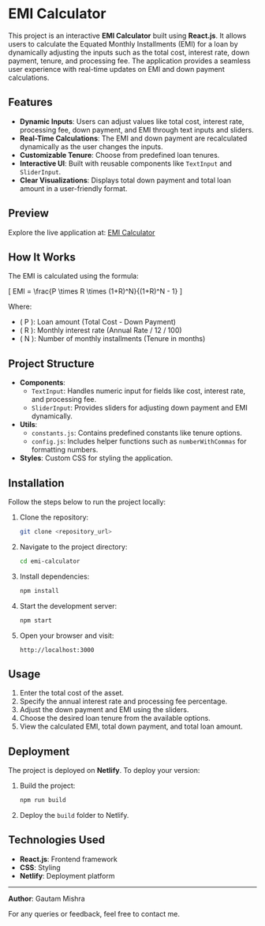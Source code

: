 # EMI Calculator

This project is an interactive **EMI Calculator** built using **React.js**. It allows users to calculate the Equated Monthly Installments (EMI) for a loan by dynamically adjusting the inputs such as the total cost, interest rate, down payment, tenure, and processing fee. The application provides a seamless user experience with real-time updates on EMI and down payment calculations.

## Features

- **Dynamic Inputs**: Users can adjust values like total cost, interest rate, processing fee, down payment, and EMI through text inputs and sliders.
- **Real-Time Calculations**: The EMI and down payment are recalculated dynamically as the user changes the inputs.
- **Customizable Tenure**: Choose from predefined loan tenures.
- **Interactive UI**: Built with reusable components like `TextInput` and `SliderInput`.
- **Clear Visualizations**: Displays total down payment and total loan amount in a user-friendly format.

## Preview

Explore the live application at: [EMI Calculator](https://emi-calculator-reactjs.netlify.app/)

## How It Works

The EMI is calculated using the formula:

\[ EMI = \frac{P \times R \times (1+R)^N}{(1+R)^N - 1} \]

Where:
- \( P \): Loan amount (Total Cost - Down Payment)
- \( R \): Monthly interest rate (Annual Rate / 12 / 100)
- \( N \): Number of monthly installments (Tenure in months)

## Project Structure

- **Components**:
  - `TextInput`: Handles numeric input for fields like cost, interest rate, and processing fee.
  - `SliderInput`: Provides sliders for adjusting down payment and EMI dynamically.
- **Utils**:
  - `constants.js`: Contains predefined constants like tenure options.
  - `config.js`: Includes helper functions such as `numberWithCommas` for formatting numbers.
- **Styles**: Custom CSS for styling the application.

## Installation

Follow the steps below to run the project locally:

1. Clone the repository:
   ```bash
   git clone <repository_url>
   ```

2. Navigate to the project directory:
   ```bash
   cd emi-calculator
   ```

3. Install dependencies:
   ```bash
   npm install
   ```

4. Start the development server:
   ```bash
   npm start
   ```

5. Open your browser and visit:
   ```
   http://localhost:3000
   ```

## Usage

1. Enter the total cost of the asset.
2. Specify the annual interest rate and processing fee percentage.
3. Adjust the down payment and EMI using the sliders.
4. Choose the desired loan tenure from the available options.
5. View the calculated EMI, total down payment, and total loan amount.

## Deployment

The project is deployed on **Netlify**. To deploy your version:

1. Build the project:
   ```bash
   npm run build
   ```

2. Deploy the `build` folder to Netlify.

## Technologies Used

- **React.js**: Frontend framework
- **CSS**: Styling
- **Netlify**: Deployment platform


---

**Author**: Gautam Mishra

For any queries or feedback, feel free to contact me.

